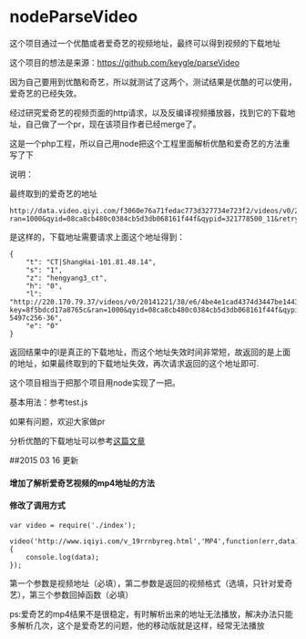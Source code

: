 nodeParseVideo
==============

这个项目通过一个优酷或者爱奇艺的视频地址，最终可以得到视频的下载地址

这个项目的想法是来源：https://github.com/keygle/parseVideo


因为自己要用到优酷和奇艺，所以就测试了这两个，测试结果是优酷的可以使用，爱奇艺的已经失效。

经过研究爱奇艺的视频页面的http请求，以及反编译视频播放器，找到它的下载地址，自己做了一个pr，现在该项目作者已经merge了。


这是一个php工程，所以自己用node把这个工程里面解析优酷和爱奇艺的方法重写了下

说明：

最终取到的爱奇艺的地址

    http://data.video.qiyi.com/f3060e76a71fedac773d327734e723f2/videos/v0/20141023/7b/b5/96c5fa7650168e97c445f976b0b5b68f.f4v?ran=1000&qyid=08ca8cb480c0384cb5d3db068161f44f&qypid=321778500_11&retry=1

是这样的，下载地址需要请求上面这个地址得到：

    {
        "t": "CT|ShangHai-101.81.48.14",
        "s": "1",
        "z": "hengyang3_ct",
        "h": "0",
        "l": "http://220.170.79.37/videos/v0/20141221/38/e6/4be4e1cad4374d3447be144397366ff8.f4v?key=8f5bdcd17a8765c&ran=1000&qyid=08ca8cb480c0384cb5d3db068161f44f&qypid=335764500_11&retry=1&uuid=6551300e-5497c256-36",
        "e": "0"
    }

返回结果中的l是真正的下载地址，而这个地址失效时间非常短，故返回的是上面的地址，如果最终取到的下载地址失效，再次请求返回的这个地址即可.


这个项目相当于把那个项目用node实现了一把。

基本用法：参考test.js


如果有问题，欢迎大家做pr



分析优酷的下载地址可以参考[这篇文章](http://www.cnblogs.com/keygle/p/3829653.html)



##2015 03 16 更新

#### 增加了解析爱奇艺视频的mp4地址的方法

#### 修改了调用方式

    var video = require('./index');

    video('http://www.iqiyi.com/v_19rrnbyreg.html','MP4',function(err,data){
        console.log(data);
    });


第一个参数是视频地址（必填），第二参数是返回的视频格式（选填，只针对爱奇艺），第三个参数回掉函数（必填）


ps:爱奇艺的mp4结果不是很稳定，有时解析出来的地址无法播放，解决办法只能多解析几次，这个是爱奇艺的问题，他的移动版就是这样，经常无法播放





